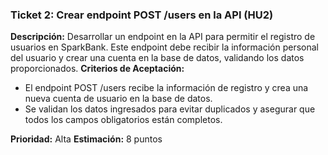 ### **Ticket 2: Crear endpoint POST /users en la API (HU2)** 

**Descripción:**
Desarrollar un endpoint en la API para permitir el registro de usuarios en SparkBank. Este endpoint debe recibir la información personal del usuario y crear una cuenta en la base de datos, validando los datos proporcionados. 
**Criterios de Aceptación:**
- El endpoint POST /users recibe la información de registro y crea una nueva cuenta de usuario en la base de datos. 
- Se validan los datos ingresados para evitar duplicados y asegurar que todos los campos obligatorios están completos. 

**Prioridad:**
Alta 
**Estimación:**
8 puntos